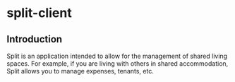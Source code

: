 # split-client
## Introduction
Split is an application intended to allow for the management of shared living spaces. For example,
if you are living with others in shared accommodation, Split allows you to manage expenses, tenants, etc.
